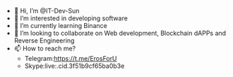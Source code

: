 - 👋 Hi, I’m @IT-Dev-Sun
- 👀 I’m interested in developing software
- 🌱 I’m currently learning Binance
- 💞️ I’m looking to collaborate on Web development, Blockchain dAPPs and Reverse Engineering
- 📫 How to reach me?
  - Telegram:https://t.me/ErosForU
  - Skype:live:.cid.3f51b9cf65ba0b3e
<!---
IT-Dev-Sun/IT-Dev-Sun is a ✨ special ✨ repository because its `README.md` (this file) appears on your GitHub profile.
You can click the Preview link to take a look at your changes.
--->
